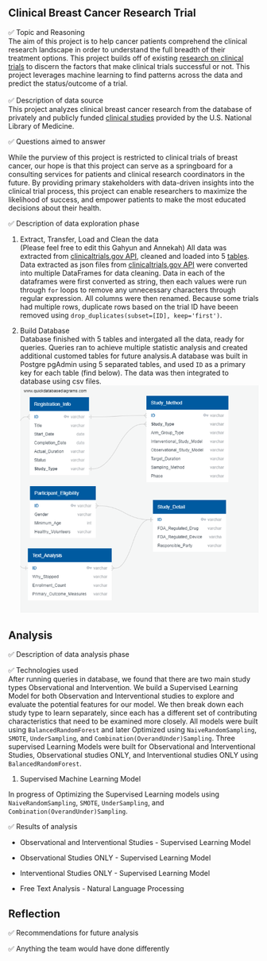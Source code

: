 ## Clinical Breast Cancer Research Trial 
&#9989; Topic and Reasoning<br>
The aim of this project is to help cancer patients comprehend the clinical research landscape in order to understand the full breadth of their treatment options. This project builds off of existing [research on clinical trials](https://www.ncbi.nlm.nih.gov/pmc/articles/PMC6092479/) to discern the factors that make clinical trials successful or not. This project leverages machine learning to find patterns across the data and predict the status/outcome of a trial.<br>
<br>
&#9989; Description of data source<br>
This project analyzes clinical breast cancer research from the database of privately and publicly funded [clinical studies](https://clinicaltrials.gov/) provided by the U.S. National Library of Medicine. 

&#9989; Questions aimed to answer <br>

While the purview of this project is restricted to clinical trials of breast cancer, our hope is that this project can serve as a springboard for a consulting services for patients and clinical research coordinators in the future. By providing primary stakeholders with data-driven insights into the clinical trial process, this project can enable researchers to maximize the likelihood of success, and empower patients to make the most educated decisions about their health. 

&#9989; Description of data exploration phase<br>
1. Extract, Transfer, Load and Clean the data <br> (Please feel free to edit this Gahyun and Annekah)
All data was extracted from [clinicaltrials.gov API](https://clinicaltrials.gov/api/gui/home), cleaned and loaded into 5 [tables](https://github.com/AnneLonero/Clinical_Trials_Research_Project/tree/main/Tables). Data extracted as json files from [clinicaltrials.gov API](https://clinicaltrials.gov/api/gui/home) were converted into multiple DataFrames for data cleaning. Data in each of the dataframes were first converted as string, then each values were run through ```for``` loops to remove any unnecessary characters through regular expression. All columns were then renamed. Because some trials had multiple rows, duplicate rows based on the trial ID have beeen removed using ```drop_duplicates(subset=[ID], keep='first')```.

2. Build Database<br>
Database finished with 5 tables and intergated all the data, ready for queries. Queries ran to achieve multiple statistic analysis and created additional customed tables for future analysis.A database was built in Postgre pgAdmin using 5 separated tables, and used `ID` as a primary key for each table (find below). The data was then integrated to database using csv files.
![field_tables](https://github.com/AnneLonero/Clinical_Trials_Research_Project/blob/main/Database/QuickDBD-schema.png)<br>

## Analysis

&#9989; Description of data analysis phase<br>

&#9989; Technologies used<br>
After running queries in database, we found that there are two main study types Observational and Intervention. We build a Supervised Learning Model for both Observation and Interventional studies to explore and evaluate the potential features for our model. We then break down each study type to learn separately, since each has a different set of contributing characteristics that need to be examined more closely. All models were built using `BalancedRandomForest` and later Optimized using `NaiveRandomSampling`, `SMOTE`, `UnderSampling`, and `Combination(OverandUnder)Sampling`. Three supervised Learning Models were built for Observational and Interventional Studies, Observational studies ONLY, and Interventional studies ONLY using `BalancedRandomForest`.

1. Supervised Machine Learning Model



In progress of Optimizing the Supervised Learning models using `NaiveRandomSampling`, `SMOTE`, `UnderSampling`, and `Combination(OverandUnder)Sampling`.

&#9989; Results of analysis

* Observational and Interventional Studies - Supervised Learning Model

* Observational Studies ONLY - Supervised Learning Model

* Interventional Studies ONLY - Supervised Learning Model

* Free Text Analysis - Natural Language Processing

## Reflection

&#9989; Recommendations for future analysis

&#9989; Anything the team would have done differently












